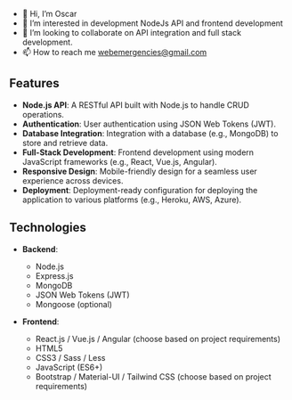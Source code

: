 - 👋 Hi, I’m Oscar
- 👀 I’m interested in development NodeJs API and frontend development
- 💞️ I’m looking to collaborate on API integration and full stack development.
- 📫 How to reach me webemergencies@gmail.com


## Features

- **Node.js API**: A RESTful API built with Node.js to handle CRUD operations.
- **Authentication**: User authentication using JSON Web Tokens (JWT).
- **Database Integration**: Integration with a database (e.g., MongoDB) to store and retrieve data.
- **Full-Stack Development**: Frontend development using modern JavaScript frameworks (e.g., React, Vue.js, Angular).
- **Responsive Design**: Mobile-friendly design for a seamless user experience across devices.
- **Deployment**: Deployment-ready configuration for deploying the application to various platforms (e.g., Heroku, AWS, Azure).

## Technologies

- **Backend**:
  - Node.js
  - Express.js
  - MongoDB
  - JSON Web Tokens (JWT)
  - Mongoose (optional)
  
- **Frontend**:
  - React.js / Vue.js / Angular (choose based on project requirements)
  - HTML5
  - CSS3 / Sass / Less
  - JavaScript (ES6+)
  - Bootstrap / Material-UI / Tailwind CSS (choose based on project requirements)
